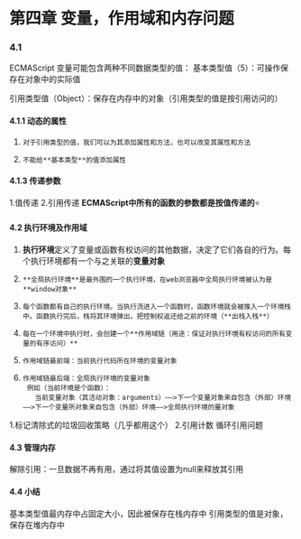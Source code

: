 # 第四章 变量，作用域和内存问题

### 4.1
ECMAScript 变量可能包含两种不同数据类型的值：
基本类型值（5）：可操作保存在对象中的实际值

引用类型值（Object）：保存在内存中的对象（引用类型的值是按引用访问的）

#### 4.1.1 动态的属性

1.     对于引用类型的值，我们可以为其添加属性和方法，也可以改变其属性和方法
2.     不能给**基本类型**的值添加属性

#### 4.1.3 传递参数
1.值传递
2.引用传递
**ECMAScript中所有的函数的参数都是按值传递的**⭐️

#### 4.2 执行环境及作用域

1.    **执行环境**定义了变量或函数有权访问的其他数据，决定了它们各自的行为。每个执行环境都有一个与之关联的**变量对象**
2.     **全局执行环境**是最外围的一个执行环境，在web浏览器中全局执行环境被认为是 **window对象**
3.     每个函数都有自己的执行环境。当执行流进入一个函数时，函数环境就会被推入一个环境栈中。函数执行完后，栈将其环境弹出，把控制权返还给之前的环境（**出栈入栈**）
4.     每在一个环境中执行时，会创建一个**作用域链（用途：保证对执行环境有权访问的所有变量的有序访问）**
5.     作用域链最前端：当前执行代码所在环境的变量对象
6.     作用域链最后端：全局执行环境的变量对象
        例如（当前环境是个函数）：
          当前变量对象（其活动对象：arguments）——>下一个变量对象来自包含（外部）环境——>下一个变量所对象来自包含（外部）环境——>全局执行环境的量对象
        

1.标记清除式的垃圾回收策略（几乎都用这个）
2.引用计数
循环引用问题

#### 4.3 管理内存
解除引用：一旦数据不再有用，通过将其值设置为null来释放其引用
#### 4.4 小结
基本类型值最内存中占固定大小，因此被保存在栈内存中
引用类型的值是对象，保存在堆内存中

